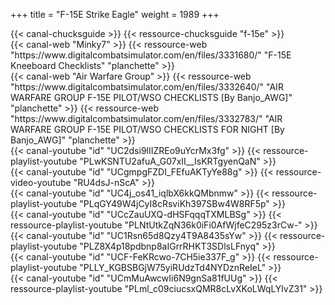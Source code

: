 +++
title = "F-15E Strike Eagle"
weight = 1989
+++

<div class="contenu"> <!-- Chuck's guide //-->
{{< canal-chucksguide >}}
{{< ressource-chucksguide "f-15e" >}}
</div>

<div class="contenu de_qualite"> <!-- Minky7 //-->
{{< canal-web "Minky7" >}}
{{< ressource-web "https://www.digitalcombatsimulator.com/en/files/3331680/" "F-15E Kneeboard Checklists" "planchette" >}}
</div>

<div class="contenu">
{{< canal-web "Air Warfare Group" >}}
{{< ressource-web "https://www.digitalcombatsimulator.com/en/files/3332640/" "AIR WARFARE GROUP F-15E PILOT/WSO CHECKLISTS [By Banjo_AWG]" "planchette" >}}
{{< ressource-web "https://www.digitalcombatsimulator.com/en/files/3332783/" "AIR WARFARE GROUP F-15E PILOT/WSO CHECKLISTS FOR NIGHT [By Banjo_AWG]" "planchette" >}}
</div>

<div class="contenu de_qualite"> <!-- RAZBAM //-->
{{< canal-youtube "id" "UC2dsi9lIIZREo9uYcrMx3fg" >}}
{{< ressource-playlist-youtube "PLwKSNTU2afuA_G07xII__IsKRTgyenQaN" >}}
</div>

<div class="contenu"> <!-- Doc //-->
{{< canal-youtube "id" "UCgmpgFZDI_FEfuAKTyYe88g" >}}
{{< ressource-video-youtube "RU4dsJ-nScA" >}}
<!-- Il y a aussi des video F15, pas de playlist probablement à cause de l'affaire Razbam -->
</div>

<div class="contenu"> <!-- Fox 3 DCS //-->
{{< canal-youtube "id" "UC4j_os41_iqlbX6kkQMbnmw" >}}
{{< ressource-playlist-youtube "PLqGY49W4jCyI8cRsviKh397SBw4W8RF5p" >}}
</div>

<div class="contenu"> <!-- CasmoTV//-->
{{< canal-youtube "id" "UCcZauUXQ-dHSFqqqTXMLBSg" >}}
{{< ressource-playlist-youtube "PLNtUtkZqN36k0iFi0AfWjfeC295z3rCw-" >}}
</div>


<div class="contenu"> <!-- Spud Spike //-->
{{< canal-youtube "id" "UC1Rsn65d8Qzy4T9A8435sYw" >}}
{{< ressource-playlist-youtube "PLZ8X4p18pdbnp8aIGrrRHKT3SDlsLFnyq" >}}
</div>

<div class="contenu"> <!-- Deephack //-->
{{< canal-youtube "id" "UCF-FeKRcwo-7CH5ie337F_g" >}}
{{< ressource-playlist-youtube "PLLY_KGBSBGjW75yiRUdzTd4NYDznReIeL" >}}
</div>

<div class="contenu"> <!-- RedKite //-->
{{< canal-youtube "id" "UCmMuAwcwIi6N9gnSa81fUUg" >}}
{{< ressource-playlist-youtube "PLml_c09ciucsxQMR8cLvXKoLWqLYlvZ31" >}}
</div>

